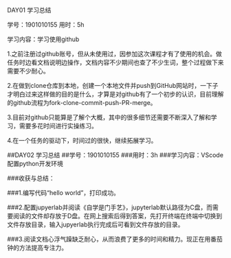 DAY01 学习总结

学号：1901010155
用时：5h

学习内容：学习使用github

1.之前注册过github账号，但从未使用过，因参加这次课程才有了使用的机会。做任务时边看文档说明边操作，文档内容不少期间也查了不少生词，整个过程做下来需要不少耐心。

2.在做到clone仓库到本地，创建一个本地文件并push到GitHub网站时，一下子才明白过来这样做的目的是什么，才算是对github有了一个初步的认识，目前理解的github流程为fork-clone-commit-push-PR-merge。

3.目前对github只能算是了解个大概，其中的很多细节还需要不断深入了解和学习，需要多花时间进行实操练习。


4.在一个任务的驱动下，时间过的很快，继续拓展学习。



##DAY02 学习总结
##学号：1901010155
###用时：3h
###学习内容：VScode配置python开发环境

###收获与总结：

###1.编写代码“hello world”，打印成功。

###2.配置jupyerlab并阅读《自学是门手艺》，jupyterlab默认路径为C盘，而需要阅读的文件却存放于D盘。在网上搜索后得到答案，先打开终端在终端中切换到文件存放目录，输入jupyerlab执行完成后可看到文件存放的目录。

###3.阅读文档心浮气躁缺乏耐心，从而浪费了更多的时间和精力。现正在用番茄钟的方法提高专注力。

